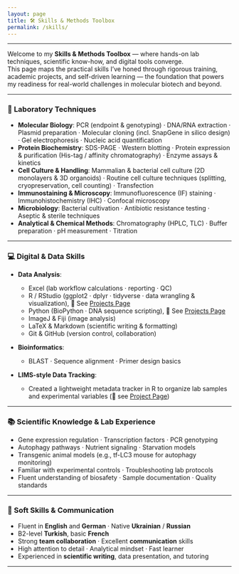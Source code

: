 ```yaml
---
layout: page
title: 🛠️ Skills & Methods Toolbox
permalink: /skills/
---
```

---

Welcome to my **Skills & Methods Toolbox** — where hands-on lab techniques, scientific know-how, and digital tools converge.  
This page maps the practical skills I’ve honed through rigorous training, academic projects, and self-driven learning — the foundation that powers my readiness for real-world challenges in molecular biotech and beyond.

---

### 🔬 Laboratory Techniques

- **Molecular Biology**: PCR (endpoint & genotyping) · DNA/RNA extraction · Plasmid preparation · Molecular cloning (incl. SnapGene in silico design) · Gel electrophoresis · Nucleic acid quantification  
- **Protein Biochemistry**: SDS-PAGE · Western blotting · Protein expression & purification (His-tag / affinity chromatography) · Enzyme assays & kinetics  
- **Cell Culture & Handling**: Mammalian & bacterial cell culture (2D monolayers & 3D organoids) · Routine cell culture techniques (splitting, cryopreservation, cell counting) · Transfection  
- **Immunostaining & Microscopy**: Immunofluorescence (IF) staining · Immunohistochemistry (IHC) · Confocal microscopy  
- **Microbiology**: Bacterial cultivation · Antibiotic resistance testing · Aseptic & sterile techniques  
- **Analytical & Chemical Methods**: Chromatography (HPLC, TLC) · Buffer preparation · pH measurement · Titration  


---

### 💻 Digital & Data Skills

- **Data Analysis**:
  - Excel (lab workflow calculations · reporting · QC)
  - R / RStudio (ggplot2 · dplyr · tidyverse · data wrangling & visualization), 📁 See [Projects Page](projects.md) 
  - Python (BioPython · DNA sequence scripting), 📁 See [Projects Page](projects.md) 
  - ImageJ & Fiji (image analysis)
  - LaTeX & Markdown (scientific writing & formatting)
  - Git & GitHub (version control, collaboration)
 

- **Bioinformatics**:
  - BLAST · Sequence alignment · Primer design basics

- **LIMS-style Data Tracking**:  
  - Created a lightweight metadata tracker in R to organize lab samples and experimental variables (📁 see [Project Page](projects.md))

---

### 📚  Scientific Knowledge & Lab Experience

- Gene expression regulation · Transcription factors · PCR genotyping
- Autophagy pathways · Nutrient signaling · Starvation models
- Transgenic animal models (e.g., tf-LC3 mouse for autophagy monitoring)
- Familiar with experimental controls · Troubleshooting lab protocols
- Fluent understanding of biosafety · Sample documentation · Quality standards

---

### 🎨 Soft Skills & Communication

- Fluent in **English** and **German** · Native **Ukrainian** / **Russian**
- B2-level **Turkish**, basic **French**
- Strong **team collaboration** · Excellent **communication** skills
- High attention to detail · Analytical mindset · Fast learner
- Experienced in **scientific writing**, data presentation, and tutoring

---


